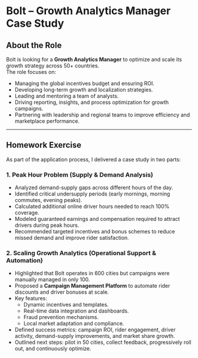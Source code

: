 # Bolt – Growth Analytics Manager Case Study

## About the Role
Bolt is looking for a **Growth Analytics Manager** to optimize and scale its growth strategy across 50+ countries.  
The role focuses on:  
- Managing the global incentives budget and ensuring ROI.  
- Developing long-term growth and localization strategies.  
- Leading and mentoring a team of analysts.  
- Driving reporting, insights, and process optimization for growth campaigns.  
- Partnering with leadership and regional teams to improve efficiency and marketplace performance.  

---

## Homework Exercise
As part of the application process, I delivered a case study in two parts:  

### 1. Peak Hour Problem (Supply & Demand Analysis)  
- Analyzed demand-supply gaps across different hours of the day.  
- Identified critical undersupply periods (early mornings, morning commutes, evening peaks).  
- Calculated additional online driver hours needed to reach 100% coverage.  
- Modeled guaranteed earnings and compensation required to attract drivers during peak hours.  
- Recommended targeted incentives and bonus schemes to reduce missed demand and improve rider satisfaction.  

### 2. Scaling Growth Analytics (Operational Support & Automation)  
- Highlighted that Bolt operates in 600 cities but campaigns were manually managed in only 100.  
- Proposed a **Campaign Management Platform** to automate rider discounts and driver bonuses at scale.  
- Key features:  
  - Dynamic incentives and templates.  
  - Real-time data integration and dashboards.  
  - Fraud prevention mechanisms.  
  - Local market adaptation and compliance.  
- Defined success metrics: campaign ROI, rider engagement, driver activity, demand-supply improvements, and market share growth.  
- Outlined next steps: pilot in 50 cities, collect feedback, progressively roll out, and continuously optimize.  
